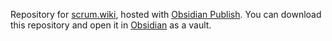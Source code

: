 Repository for [scrum.wiki](https://scrum.wiki), hosted with [Obsidian Publish](https://obsidian.md/publish). You can download this repository and open it in [Obsidian](https://obsidian.md/) as a vault.
